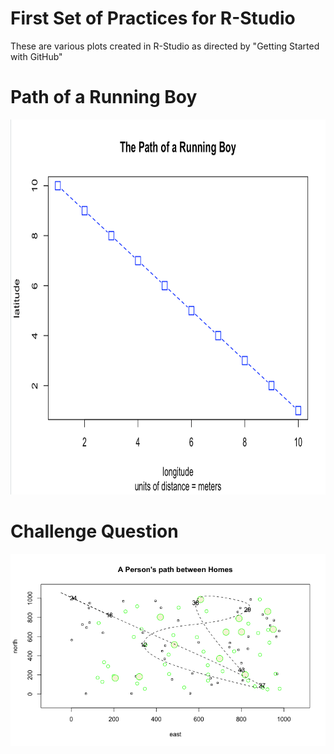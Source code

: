 # First Set of Practices for R-Studio

These are various plots created in R-Studio as directed by "Getting Started with GitHub"

# Path of a Running Boy

<img src="R_Practice_1.png" width="600" height="600" />

# Challenge Question

![](Path_Between_Homes.png)
